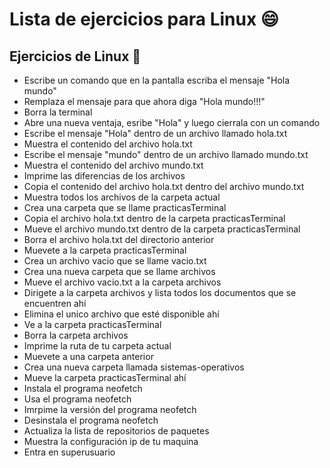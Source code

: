 # Lista de ejercicios para Linux :smile:

## Ejercicios de Linux :penguin:
* Escribe un comando que en la pantalla escriba el mensaje "Hola mundo"
* Remplaza el mensaje para que ahora diga "Hola mundo!!!"
* Borra la terminal
* Abre una nueva ventaja, esribe "Hola" y luego cierrala con un comando
* Escribe el mensaje "Hola" dentro de un archivo llamado hola.txt
* Muestra el contenido del archivo hola.txt
* Escribe el mensaje "mundo" dentro de un archivo llamado mundo.txt
* Muestra el contenido del archivo mundo.txt
* Imprime las diferencias de los archivos
* Copia el contenido del archivo hola.txt dentro del archivo mundo.txt
* Muestra todos los archivos de la carpeta actual
* Crea una carpeta que se llame practicasTerminal
* Copia el archivo hola.txt dentro de la carpeta practicasTerminal
* Mueve el archivo mundo.txt dentro de la carpeta practicasTerminal
* Borra el archivo hola.txt del directorio anterior
* Muevete a la carpeta practicasTerminal
* Crea un archivo vacio que se llame vacio.txt
* Crea una nueva carpeta que se llame archivos
* Mueve el archivo vacio.txt a la carpeta archivos
* Dirigete a la carpeta archivos y lista todos los documentos que se encuentren ahí
* Elimina el unico archivo que esté disponible ahí
* Ve a la carpeta practicasTerminal
* Borra la carpeta archivos
* Imprime la ruta de tu carpeta actual
* Muevete a una carpeta anterior
* Crea una nueva carpeta llamada sistemas-operativos
* Mueve la carpeta practicasTerminal ahí
* Instala el programa neofetch
* Usa el programa neofetch
* Imrpime la versión del programa neofetch
* Desinstala el programa neofetch
* Actualiza la lista de repositorios de paquetes
* Muestra la configuración ip de tu maquina
* Entra en superusuario
